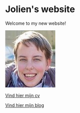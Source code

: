 ---
---

# Jolien's website 

Welcome to my new website!

![alt text](/images/ik.jpg)

[Vind hier mijn cv](/cv.md)

[Vind hier mijn blog](/blog/posts/2016.md)

